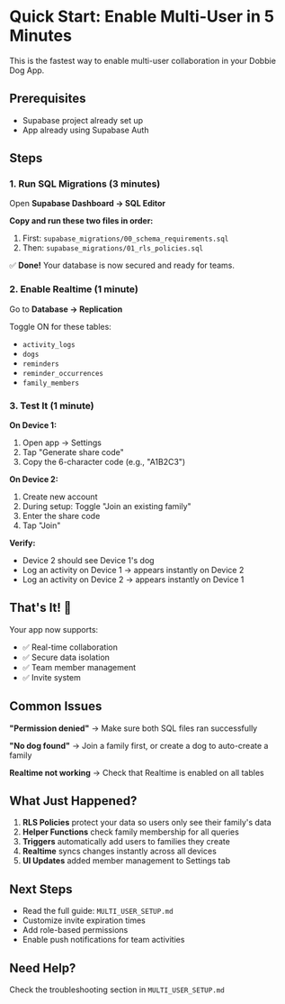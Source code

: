 # Quick Start: Enable Multi-User in 5 Minutes

This is the fastest way to enable multi-user collaboration in your Dobbie Dog App.

## Prerequisites
- Supabase project already set up
- App already using Supabase Auth

## Steps

### 1. Run SQL Migrations (3 minutes)

Open **Supabase Dashboard → SQL Editor**

**Copy and run these two files in order:**

1. First: `supabase_migrations/00_schema_requirements.sql`
2. Then: `supabase_migrations/01_rls_policies.sql`

✅ **Done!** Your database is now secured and ready for teams.

### 2. Enable Realtime (1 minute)

Go to **Database → Replication**

Toggle ON for these tables:
- `activity_logs`
- `dogs`
- `reminders`
- `reminder_occurrences`
- `family_members`

### 3. Test It (1 minute)

**On Device 1:**
1. Open app → Settings
2. Tap "Generate share code"
3. Copy the 6-character code (e.g., "A1B2C3")

**On Device 2:**
1. Create new account
2. During setup: Toggle "Join an existing family"
3. Enter the share code
4. Tap "Join"

**Verify:**
- Device 2 should see Device 1's dog
- Log an activity on Device 1 → appears instantly on Device 2
- Log an activity on Device 2 → appears instantly on Device 1

## That's It! 🎉

Your app now supports:
- ✅ Real-time collaboration
- ✅ Secure data isolation
- ✅ Team member management
- ✅ Invite system

## Common Issues

**"Permission denied"**
→ Make sure both SQL files ran successfully

**"No dog found"**
→ Join a family first, or create a dog to auto-create a family

**Realtime not working**
→ Check that Realtime is enabled on all tables

## What Just Happened?

1. **RLS Policies** protect your data so users only see their family's data
2. **Helper Functions** check family membership for all queries
3. **Triggers** automatically add users to families they create
4. **Realtime** syncs changes instantly across all devices
5. **UI Updates** added member management to Settings tab

## Next Steps

- Read the full guide: `MULTI_USER_SETUP.md`
- Customize invite expiration times
- Add role-based permissions
- Enable push notifications for team activities

## Need Help?

Check the troubleshooting section in `MULTI_USER_SETUP.md`

